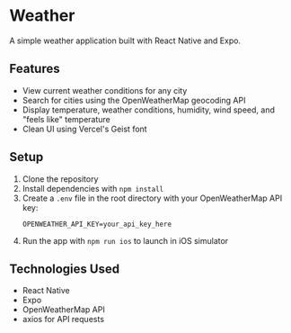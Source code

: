 # Weather

A simple weather application built with React Native and Expo.

## Features

- View current weather conditions for any city
- Search for cities using the OpenWeatherMap geocoding API
- Display temperature, weather conditions, humidity, wind speed, and "feels like" temperature
- Clean UI using Vercel's Geist font

## Setup

1. Clone the repository
2. Install dependencies with `npm install`
3. Create a `.env` file in the root directory with your OpenWeatherMap API key:
   ```
   OPENWEATHER_API_KEY=your_api_key_here
   ```
4. Run the app with `npm run ios` to launch in iOS simulator

## Technologies Used

- React Native
- Expo
- OpenWeatherMap API
- axios for API requests
